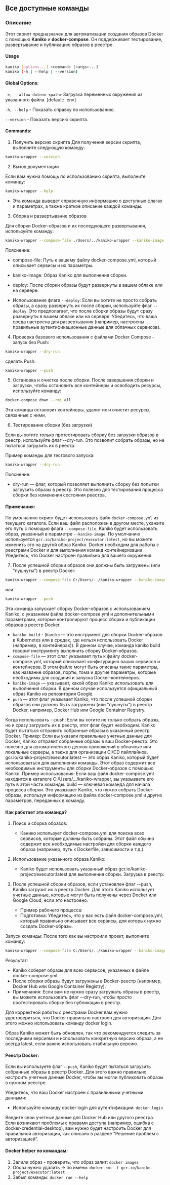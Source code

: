 ## Все доступные команды

### Описание

Этот скрипт предназначен для автоматизации создания образов Docker с помощью **Kaniko** и **docker-compose**. Он поддерживает тестирование, развертывание и публикацию образов в реестре.
#### Usage

```bash
kaniko [options...] <command> [<args>...]
kaniko (-h | --help | --version)
```

#### Global Options:
`-e, --allow-dotenv <path>`
Загрузка переменных окружения из указанного файла.
[default: .env]

`-h, --help` - Показать справку по использованию.

`--version` - Показать версию скрипта.

#### Commands:

1. Получить версию скрипта
Для получения версии скрипта, выполните следующую команду:

```bash
kaniko-wrapper --version
```

2. Вызов документации

Если вам нужна помощь по использованию скрипта, выполните команду:

```bash
kaniko-wrapper --help
```
- Эта команда выведет справочную информацию о доступных флагах и параметрах, а также краткое описание каждой команды.

3. Сборка и развертывание образов

Для сборки Docker-образов и их последующего развертывания, используйте команду:

```bash
kaniko-wrapper --compose-file ./Users/../kaniko-wrapper --kaniko-image gcr.io/kaniko-project/executor:latest --deploy
```
Пояснение:
- compose-file: Путь к вашему файлу docker-compose.yml, который описывает сервисы и их параметры.
- kaniko-image: Образ Kaniko для выполнения сборки.
- deploy: После сборки образы будут развернуты в вашем облаке или на сервере.

- Использование флага `--deploy`: Если вы хотите не просто собрать образы, а сразу развернуть их после сборки, используйте флаг `--deploy`. Это предполагает, что после сборки образы будут сразу развернуты в вашем облаке или на сервере. Убедитесь, что ваша среда настроена для развертывания (например, настроены правильные аутентификационные данные для облачных сервисов).

4. Проверка базового использования с файлами Docker Compose - запуск без Push:

```bash
kaniko-wrapper --dry-run
```
сделать Push:
```bash
kaniko-wrapper --push
```

5. Остановка и очистка после сборки.
После завершения сборки и загрузки, чтобы остановить все контейнеры и освободить ресурсы, используйте команду:

```bash
docker-compose down --rmi all
```
Эта команда остановит контейнеры, удалит их и очистит ресурсы, связанные с ними.

6. Тестирование сборки (без загрузки)

Если вы хотите только протестировать сборку без загрузки образов в реестр, используйте флаг --dry-run. Это позволит собрать образы, но не пытаться загрузить их в реестр.

Пример команды для тестового запуска:

```bash
kaniko-wrapper --dry-run
```

Пояснение:
- dry-run — флаг, который позволяет выполнить сборку без попытки загрузить образы в реестр. Это полезно для тестирования процесса сборки без изменения состояния реестра.

#### Примечания:
По умолчанию скрипт будет использовать файл `docker-compose.yml` из текущего каталога. Если ваш файл расположен в другом месте, укажите его путь с помощью флага `--compose-file`.
Kaniko будет использовать образ, указанный в параметре `--kaniko-image`. По умолчанию используется `gcr.io/kaniko-project/executor:latest`, но вы можете изменить это на другой образ Kaniko.
Docker необходим для работы с реестрами Docker и для выполнения команд контейнеризации. Убедитесь, что Docker настроен правильно для вашего окружения.

7. После успешной сборки образов они должны быть загружены (или "пушнуты") в реестр Docker:

```bash
kaniko-wrapper --compose-file C:/Users/../kaniko-wrapper --kaniko-image gcr.io/kaniko-project/executor:latest --push
```
или
```bash
kaniko-wrapper --push
```
Эта команда запускает сборку Docker-образов с использованием Kaniko, с указанием файла docker-compose.yml и дополнительными параметрами, которые контролируют процесс сборки и публикации образов в реестр Docker.

- `kaniko build` - (`Kaniko` — это инструмент для сборки Docker-образов в Kubernetes или в средах, где нельзя использовать Docker (например, в контейнерах)). В данном случае, команда kaniko build говорит инструменту выполнить сборку Docker-образов.
- `compose-file` — этот флаг указывает путь к файлу docker-compose.yml, который описывает конфигурацию ваших сервисов и контейнеров. В этом файле могут быть описаны такие параметры, как название образов, порты, тома и другие параметры, которые необходимы для создания и запуска Docker-контейнеров.
- `kaniko-image` — указывает, какой образ Kaniko использовать для выполнения сборки. В данном случае используется официальный образ Kaniko из репозитория Google.
- `push` — этот флаг указывает Kaniko, что после успешной сборки образов они должны быть загружены (или "пушнуты") в реестр Docker, например, Docker Hub или Google Container Registry.

Когда использовать --push:
Если вы хотите не только собрать образы, но и сразу загрузить их в реестр, этот флаг будет необходим. Kaniko будет пытаться отправить собранные образы в указанный реестр Docker.
Пример: Если вы указали правильные учетные данные для Docker, Kaniko отправит собранные образы в ваш Docker-реестр. Это полезно для автоматического деплоя приложений в облачные или локальные серверы, а также для организации CI/CD пайплайнов.
gcr.io/kaniko-project/executor:latest — это образ Kaniko, который будет использоваться для выполнения команды. Этот образ содержит все необходимые инструменты для сборки Docker-образов с помощью Kaniko.
Пример использования: Если ваш файл docker-compose.yml находится в каталоге C:/Users/.../kaniko-wrapper, вы указываете его путь в этой части команды.
build — ключевая команда для начала процесса сборки. Это указывает Kaniko, что нужно собрать Docker-образы, используя информацию из файла docker-compose.yml и других параметров, переданных в команду.

#### Как работает эта команда?
1. Поиск и сборка образов:
   - Канико использует docker-compose.yml для поиска всех сервисов, которые должны быть собраны. Этот файл обычно содержит все необходимые настройки для сборки каждого образа (например, путь к Dockerfile, зависимости и т.д.).

2. Использование указанного образа Kaniko:
   - Kaniko будет использовать указанный образ gcr.io/kaniko-project/executor:latest для выполнения сборки.
   Загрузка в реестр:

3. После успешной сборки образов, если установлен флаг --push, Kaniko загрузит их в реестр Docker. Для этого Kaniko использует учетные данные, которые могут быть получены через Docker или Google Cloud, если это настроено.
   - Пример рабочего процесса:
   - Подготовка: Убедитесь, что у вас есть файл docker-compose.yml, который правильно описывает все сервисы, для которых нужно создать Docker-образы.

Запуск команды: После того как вы настроили проект, выполните команду:

```bash
kaniko-wrapper --compose-file C:/Users/../kaniko-wrapper --kaniko-image gcr.io/kaniko-project/executor:latest --push
```

Результат:
- Kaniko соберет образы для всех сервисов, указанных в файле docker-compose.yml.
- После сборки образы будут загружены в Docker-реестр (например, Docker Hub или Google Container Registry).
- Примечания: Если вам не нужно сразу загружать образы в реестр, вы можете использовать флаг --dry-run, чтобы просто протестировать сборку без публикации в реестр.

Для корректной работы с реестрами Docker вам нужно удостовериться, что Docker правильно настроен для авторизации. Для этого можно использовать команду docker login.

Образ Kaniko может быть обновлен, так что рекомендуется следить за последними версиями и использовать конкретную версию образа, а не всегда latest, если важно использовать стабильную версию.

#### Реестр Docker:

Если вы используете флаг `--push`, Kaniko будет пытаться загрузить собранные образы в реестр Docker. Для этого важно правильно настроить учетные данные Docker, чтобы вы могли публиковать образы в нужном реестре.

Убедитесь, что ваш Docker настроен с правильными учетными данными:

- Используйте команду docker login для аутентификации: `docker login`

Введите свои учетные данные для Docker Hub или другого реестра.
Если возникают проблемы с правами доступа (например, ошибка с docker-credential-desktop), вам нужно будет настроить Docker для правильной авторизации, как описано в разделе "Решение проблем с авторизацией".

####  Docker helper по командам:

1. Залили образ - проверить, что образ залит: `docker images`
2. Обоаз нужно удалить -> по имени: `docker rmi -f gcr.io/kaniko-project/executor:latest`
3. Забыл команды: `docker run --help`